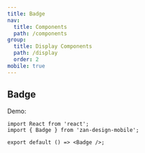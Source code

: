 ```yaml
---
title: Badge
nav:
  title: Components
  path: /components
group:
  title: Display Components
  path: /display
  order: 2
mobile: true
---
```


## Badge

Demo:

```tsx
import React from 'react';
import { Badge } from 'zan-design-mobile';

export default () => <Badge />;
```
